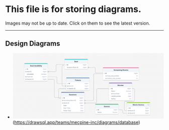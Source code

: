 # This file is for storing diagrams.
Images may not be up to date. Click on them to see the latest version.

---

<!--- ## Analysis Diagrams --->


## Design Diagrams

- ![Database](diag/database.png)(https://drawsql.app/teams/mecpine-inc/diagrams/database)
